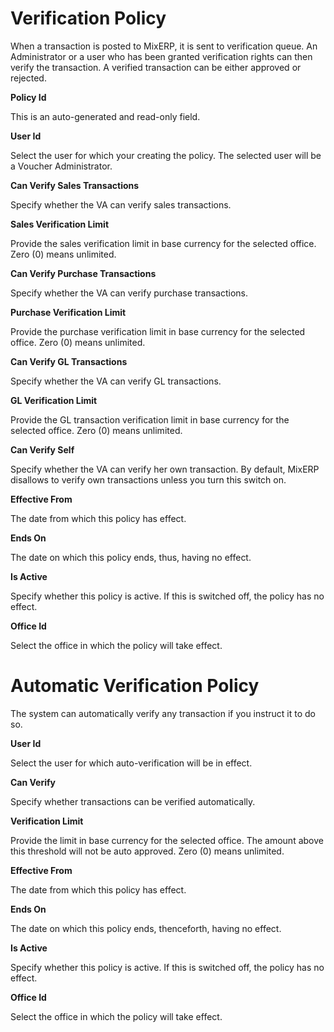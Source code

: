 # Verification Policy

When a transaction is posted to MixERP, it is sent to verification queue. An Administrator or a user who has been granted verification rights can then verify the transaction. A verified transaction can be either approved or rejected.

**Policy Id**

This is an auto-generated and read-only field.

**User Id**

Select the user for which your creating the policy. The selected user will be a Voucher Administrator.

**Can Verify Sales Transactions**

Specify whether the VA can verify sales transactions.

**Sales Verification Limit**

Provide the sales verification limit in base currency for the selected office. Zero (0) means unlimited.

**Can Verify Purchase Transactions**

Specify whether the VA can verify purchase transactions.

**Purchase Verification Limit**

Provide the purchase verification limit in base currency for the selected office. Zero (0) means unlimited.

**Can Verify GL Transactions**

Specify whether the VA can verify GL transactions.

**GL Verification Limit**

Provide the GL transaction verification limit in base currency for the selected office. Zero (0) means unlimited.

**Can Verify Self**

Specify whether the VA can verify her own transaction. By default, MixERP disallows to verify own transactions unless you turn this switch on.

**Effective From**

The date from which this policy has effect.

**Ends On**

The date on which this policy ends, thus, having no effect.

**Is Active**

Specify whether this policy is active. If this is switched off, the policy has no effect.

**Office Id**

Select the office in which the policy will take effect.

# Automatic Verification Policy

The system can automatically verify any transaction if you instruct it to do so.

**User Id**

Select the user for which auto-verification will be in effect.

**Can Verify**

Specify whether transactions can be verified automatically.

**Verification Limit**

Provide the limit in base currency for the selected office. The amount above this threshold will not be auto approved. Zero (0) means unlimited.

**Effective From**

The date from which this policy has effect.

**Ends On**

The date on which this policy ends, thenceforth, having no effect.

**Is Active**

Specify whether this policy is active. If this is switched off, the policy has no effect.

**Office Id**

Select the office in which the policy will take effect.
